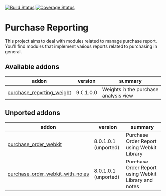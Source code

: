 [![Build Status](https://travis-ci.org/OCA/purchase-reporting.svg?branch=9.0)](https://travis-ci.org/OCA/purchase-reporting)
[![Coverage Status](https://coveralls.io/repos/OCA/purchase-reporting/badge.png?branch=9.0)](https://coveralls.io/r/OCA/purchase-reporting?branch=9.0)

Purchase Reporting
==================

This project aims to deal with modules related to manage purchase report. You'll find modules that implement various reports related to purchasing in general.

[//]: # (addons)

Available addons
----------------
addon | version | summary
--- | --- | ---
[purchase_reporting_weight](purchase_reporting_weight/) | 9.0.1.0.0 | Weights in the purchase analysis view


Unported addons
---------------
addon | version | summary
--- | --- | ---
[purchase_order_webkit](purchase_order_webkit/) | 8.0.1.0.1 (unported) | Purchase Order Report using Webkit Library
[purchase_order_webkit_with_notes](purchase_order_webkit_with_notes/) | 8.0.1.0.1 (unported) | Purchase Order Report using Webkit Library and notes

[//]: # (end addons)
